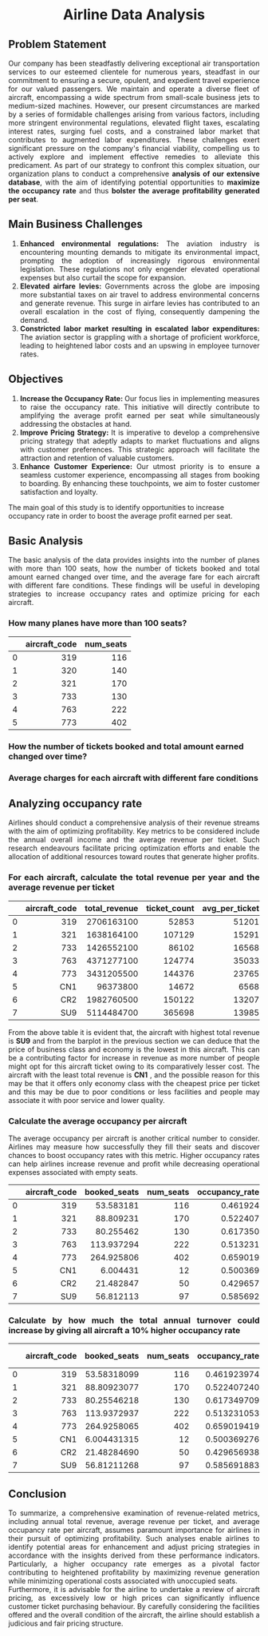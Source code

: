 # <div align="center">Airline Data Analysis</div>

## Problem Statement

<div align="justify"> Our company has been steadfastly delivering exceptional air transportation services to our esteemed clientele for numerous years, steadfast in our commitment to ensuring a secure, opulent, and expedient travel experience for our valued passengers. We maintain and operate a diverse fleet of aircraft, encompassing a wide spectrum from small-scale business jets to medium-sized machines. However, our present circumstances are marked by a series of formidable challenges arising from various factors, including more stringent environmental regulations, elevated flight taxes, escalating interest rates, surging fuel costs, and a constrained labor market that contributes to augmented labor expenditures. These challenges exert significant pressure on the company's financial viability, compelling us to actively explore and implement effective remedies to alleviate this predicament. As part of our strategy to confront this complex situation, our organization plans to conduct a comprehensive <b>analysis of our extensive database</b>, with the aim of identifying potential opportunities to <b>maximize the occupancy rate</b> and thus <b>bolster the average profitability generated per seat</b>.
</div>

## Main Business Challenges

1.  <div align="justify">	<b>Enhanced environmental regulations:</b> The aviation industry is encountering mounting demands to mitigate its environmental impact, prompting the adoption of increasingly rigorous environmental legislation. These regulations not only engender elevated operational expenses but also curtail the scope for expansion.</div>
2.  <div align="justify">	<b>Elevated airfare levies: </b> Governments across the globe are imposing more substantial taxes on air travel to address environmental concerns and generate revenue. This surge in airfare levies has contributed to an overall escalation in the cost of flying, consequently dampening the demand.</div>
3.  <div align="justify">	<b>Constricted labor market resulting in escalated labor expenditures: </b> The aviation sector is grappling with a shortage of proficient workforce, leading to heightened labor costs and an upswing in employee turnover rates.</div>

## Objectives

1.  <div align="justify">	<b>Increase the Occupancy Rate: </b> Our focus lies in implementing measures to raise the occupancy rate. This initiative will directly contribute to amplifying the average profit earned per seat while simultaneously addressing the obstacles at hand.</div>
2.  <div align="justify">	<b>Improve Pricing Strategy: </b> It is imperative to develop a comprehensive pricing strategy that adeptly adapts to market fluctuations and aligns with customer preferences. This strategic approach will facilitate the attraction and retention of valuable customers.</div>
3.  <div align="justify">	<b>Enhance Customer Experience: </b> Our utmost priority is to ensure a seamless customer experience, encompassing all stages from booking to boarding. By enhancing these touchpoints, we aim to foster customer satisfaction and loyalty.

The main goal of this study is to identify opportunities to increase occupancy rate in order to boost the average profit earned per seat.
</div>

## Basic Analysis

<div align="justify"> The basic analysis of the data provides insights into the number of planes with more than 100 seats, how the number of tickets booked and total amount earned changed over time, and the average fare for each aircraft with different fare conditions. These findings will be useful in developing strategies to increase occupancy rates and optimize pricing for each aircraft.
</div>

### How many planes have more than 100 seats?

<div align="center">
  
|   | aircraft_code | num_seats |
|:-:|--------------:|---------:|
| 0 | 319           |    116    |
| 1 | 320           |    140    |
| 2 | 321           |    170    |
| 3 | 733           |    130    |
| 4 | 763           |    222    |
| 5 | 773           |    402    |

</div>

### How the number of tickets booked and total amount earned changed over time?

<div align="center">

</div>

### Average charges for each aircraft with different fare conditions

<div align="center">

</div>

## Analyzing occupancy rate

<div align="justify"> Airlines should conduct a comprehensive analysis of their revenue streams with the aim of optimizing profitability. Key metrics to be considered include the annual overall income and the average revenue per ticket. Such research endeavours facilitate pricing optimization efforts and enable the allocation of additional resources toward routes that generate higher profits.
<div>

### For each aircraft, calculate the total revenue per year and the average revenue per ticket

<div align="center">

|   | aircraft_code | total_revenue | ticket_count | avg_per_ticket |
|:-:|--------------:|-------------:|-------------:|--------------:|
| 0 |      319      |  2706163100  |    52853     |     51201      |
| 1 |      321      |  1638164100  |   107129     |     15291      |
| 2 |      733      |  1426552100  |    86102     |     16568      |
| 3 |      763      |  4371277100  |   124774     |     35033      |
| 4 |      773      |  3431205500  |   144376     |     23765      |
| 5 |      CN1      |   96373800   |    14672     |      6568      |
| 6 |      CR2      |  1982760500  |   150122     |     13207      |
| 7 |      SU9      |  5114484700  |   365698     |     13985      |

</div>

<div align="justify">From the above table it is evident that, the aircraft with highest total revenue is <b>SU9</b> and from the barplot in the previous section we can deduce that the price of business class and economy is the lowest in this aircraft. This can be a contributing factor for increase in revenue as more number of people might opt for this aircraft ticket owing to its comparatively lesser cost.
The aircraft with the least total revenue is <b>CN1</b> , and the possible reason for this may be that it offers only economy class with the cheapest price per ticket and this may be due to poor conditions or less facilities and people may associate it with poor service and lower quality.
</div>

### Calculate the average occupancy per aircraft
<div align="justify">
The average occupancy per aircraft is another critical number to consider. Airlines may measure how successfully they fill their seats and discover chances to boost occupancy rates with this metric. Higher occupancy rates can help airlines increase revenue and profit while decreasing operational expenses associated with empty seats.
</div>

<div align="center">

|   | aircraft_code | booked_seats | num_seats | occupancy_rate |
|:-:|--------------:|-------------:|----------:|---------------:|
| 0 |      319      |   53.583181  |    116    |     0.461924   |
| 1 |      321      |   88.809231  |    170    |     0.522407   |
| 2 |      733      |   80.255462  |    130    |     0.617350   |
| 3 |      763      |  113.937294  |    222    |     0.513231   |
| 4 |      773      |  264.925806  |    402    |     0.659019   |
| 5 |      CN1      |   6.004431   |    12     |     0.500369   |
| 6 |      CR2      |  21.482847   |    50     |     0.429657   |
| 7 |      SU9      |  56.812113   |    97     |     0.585692   |

</div>

### Calculate by how much the total annual turnover could increase by giving all aircraft a 10% higher occupancy rate

<div align="center">

|   | aircraft_code | booked_seats | num_seats | occupancy_rate | Inc occupancy rate | Inc Annual TurnOver |
|:-:|--------------:|-------------:|----------:|---------------:|-------------------:|-------------------:|
| 0 |      319      |  53.58318099 |    116    |   0.461923974  |    0.5081163714    |   2976779410.0     |
| 1 |      321      |  88.80923077 |    170    |   0.522407240  |    0.5746479638    |   1801980510.0     |
| 2 |      733      |  80.25546218 |    130    |   0.617349709  |    0.6790846800    |   1569207310.0000002 |
| 3 |      763      |  113.9372937 |    222    |   0.513231053  |    0.5645541581    |   4808404810.0     |
| 4 |      773      |  264.9258065 |    402    |   0.659019419  |    0.7249213609    |   3774326050.0     |
| 5 |      CN1      |  6.004431315 |    12     |   0.500369276  |    0.5504062038    |   106011180.00000001 |
| 6 |      CR2      |  21.48284690 |    50     |   0.429656938  |    0.4726226318    |   2181036550.0     |
| 7 |      SU9      |  56.81211268 |    97     |   0.585691883  |    0.6442610716    |   5625933169.999999 |

</div>

## Conclusion
<div align="justify">To summarize, a comprehensive examination of revenue-related metrics, including annual total revenue, average revenue per ticket, and average occupancy rate per aircraft, assumes paramount importance for airlines in their pursuit of optimizing profitability. Such analyses enable airlines to identify potential areas for enhancement and adjust pricing strategies in accordance with the insights derived from these performance indicators. Particularly, a higher occupancy rate emerges as a pivotal factor contributing to heightened profitability by maximizing revenue generation while minimizing operational costs associated with unoccupied seats.<br>
Furthermore, it is advisable for the airline to undertake a review of aircraft pricing, as excessively low or high prices can significantly influence customer ticket purchasing behaviour. By carefully considering the facilities offered and the overall condition of the aircraft, the airline should establish a judicious and fair pricing structure.
</div>
